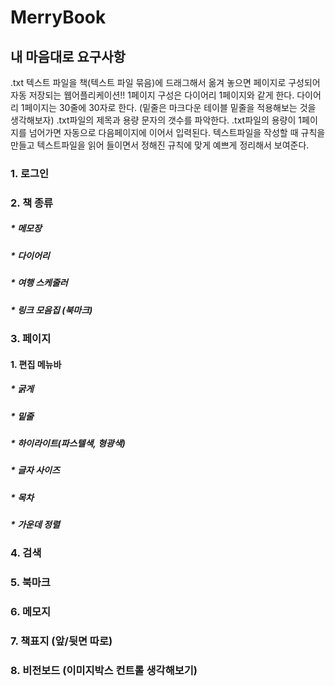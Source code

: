 # MerryBook
## **내 마음대로 요구사항**

.txt 텍스트 파일을 책(텍스트 파일 묶음)에 드래그해서 옮겨 놓으면 페이지로 구성되어 자동 저장되는 웹어플리케이션!!
1페이지 구성은 다이어리 1페이지와 같게 한다.
다이어리 1페이지는 30줄에 30자로 한다. (밑줄은 마크다운 테이블 밑줄을 적용해보는 것을 생각해보자)
.txt파일의 제목과 용량 문자의 갯수를 파악한다.
.txt파일의 용량이 1페이지를 넘어가면 자동으로 다음페이지에 이어서 입력된다.
텍스트파일을 작성할 때 규칙을 만들고 텍스트파일을 읽어 들이면서 정해진 규칙에 맞게 예쁘게 정리해서 보여준다.

### 1. 로그인

### 2. 책 종류
##### * 메모장 
##### * 다이어리
##### * 여행 스케줄러
##### * 링크 모음집 (북마크)

 
### 3. 페이지
#### 1. 편집 메뉴바 
##### * 굵게
##### * 밑줄
##### * 하이라이트(파스텔색, 형광색)
##### * 글자 사이즈
##### * 목차
##### * 가운데 정렬

    
### 4. 검색

### 5. 북마크

### 6. 메모지

### 7. 책표지 (앞/뒷면 따로)

### 8. 비전보드 (이미지박스 컨트롤 생각해보기)


